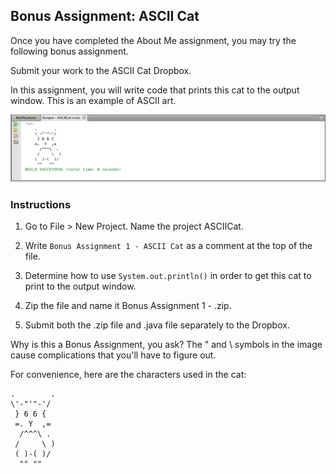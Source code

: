 ## Bonus Assignment: ASCII Cat

Once you have completed the About Me assignment, you may try the following bonus assignment.

Submit your work to the ASCII Cat Dropbox.

In this assignment, you will write code that prints this cat to the output window. This is an example of ASCII art. 

![](Images/ASCII_Cat.png)


### Instructions

1. Go to File > New Project. Name the project ASCIICat.

2. Write `Bonus Assignment 1 - ASCII Cat` as a comment at the top of the file. 

3. Determine how to use `System.out.println()` in order to get this cat to print to the output window. 

4. Zip the file and name it Bonus Assignment 1 - <insert your name here>.zip.

5. Submit both the .zip file and .java file separately to the Dropbox.
  

Why is this a Bonus Assignment, you ask? The " and \ symbols in the image cause complications that you'll have to figure out.


For convenience, here are the characters used in the cat:
```
.        .
\'-"'"-'/
 } 6 6 {
 =. Y  ,=
  /^^^\ .
 /     \ ) 
 ( )-( )/ 
  "" ""
  ```
